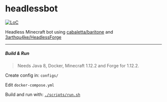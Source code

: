 # headlessbot

[![LoC](https://img.shields.io/tokei/lines/github/nothub/headlessbot?label=LoC&style=popout-square)](https://github.com/nothub/headlessbot)

Headless Minecraft bot using [cabaletta/baritone](https://github.com/cabaletta/baritone) and [3arthqu4ke/HeadlessForge](https://github.com/3arthqu4ke/HeadlessForge)

---

##### Build & Run

> Needs Java 8, Docker, Minecraft 1.12.2 and Forge for 1.12.2.

Create config in: `configs/`

Edit `docker-compose.yml`

Build and run with: [`./scripts/run.sh`](./scripts/run.sh)

